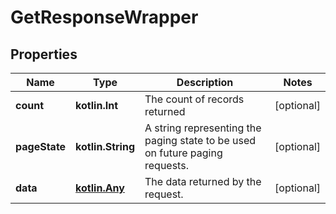 
# GetResponseWrapper

## Properties
Name | Type | Description | Notes
------------ | ------------- | ------------- | -------------
**count** | **kotlin.Int** | The count of records returned |  [optional]
**pageState** | **kotlin.String** | A string representing the paging state to be used on future paging requests. |  [optional]
**data** | [**kotlin.Any**](.md) | The data returned by the request. |  [optional]



